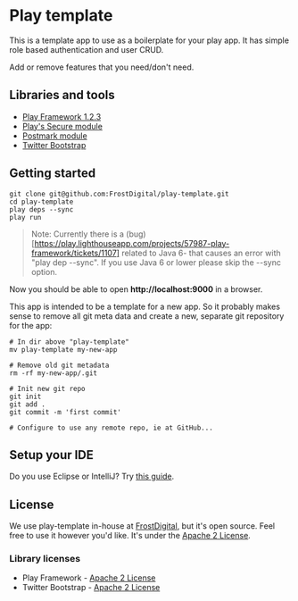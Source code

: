 Play template
=============

This is a template app to use as a boilerplate for your play app. It has simple role based authentication and user CRUD.

Add or remove features that you need/don't need.

Libraries and tools
-------------------

* [Play Framework 1.2.3](http://www.playframework.org/)
* [Play's Secure module](http://www.playframework.org/documentation/1.2.3/secure)
* [Postmark module](https://github.com/FrostDigital/play-postmark)
* [Twitter Bootstrap](http://twitter.github.com/bootstrap/)


Getting started
---------------

    git clone git@github.com:FrostDigital/play-template.git
    cd play-template
    play deps --sync
    play run

> Note: Currently there is a (bug)[https://play.lighthouseapp.com/projects/57987-play-framework/tickets/1107] related to Java 6- that causes an error with "play dep --sync". If you use Java 6 or lower please skip the --sync option. 

Now you should be able to open **http://localhost:9000** in a browser.

This app is intended to be a template for a new app. So it probably makes sense to remove all git meta data and create a new, separate git repository for the app:

    # In dir above "play-template"
    mv play-template my-new-app
    
    # Remove old git metadata
    rm -rf my-new-app/.git
	
	# Init new git repo
    git init
    git add .
    git commit -m 'first commit'
    
    # Configure to use any remote repo, ie at GitHub...


Setup your IDE
--------------

Do you use Eclipse or IntelliJ? Try [this guide](http://www.playframework.org/documentation/1.2.3/ide).

License
-------

We use play-template in-house at [FrostDigital](http://frostdigital.se), but it's open source. Feel free to use it however you'd like. It's under the [Apache 2 License](http://en.wikipedia.org/wiki/Apache_2_License).

### Library licenses

* Play Framework - [Apache 2 License](http://en.wikipedia.org/wiki/Apache_2_License)
* Twitter Bootstrap - [Apache 2 License](http://en.wikipedia.org/wiki/Apache_2_License)

